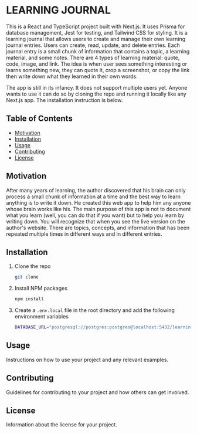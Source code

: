 # LEARNING JOURNAL

This is a React and TypeScript project built with Next.js. It uses Prisma for database management, Jest for testing, and Tailwind CSS for styling. It is a learning journal that allows users to create and manage their own learning journal entries. Users can create, read, update, and delete entries. Each journal entry is a small chunk of information that contains a topic, a learning material, and some notes. There are 4 types of learning material: quote, code, image, and link. The idea is when user sees something interesting or learns something new, they can quote it, crop a screenshot, or copy the link then write down what they learned in their own words.

The app is still in its infancy. It does not support multiple users yet. Anyone wants to use it can do so by cloning the repo and running it locally like any Next.js app. The installation instruction is below.

## Table of Contents

- [Motivation](#motivation)
- [Installation](#installation)
- [Usage](#usage)
- [Contributing](#contributing)
- [License](#license)

## Motivation

After many years of learning, the author discovered that his brain can only process a small chunk of information at a time and the best way to learn anything is to write it down. He created this web app to help him any anyone whose brain works like his. The main purpose of this app is not to document what you learn (well, you can do that if you want) but to help you learn by writing down. You will recognize that when you see the live version on the author's website. There are topics, concepts, and information that has been repeated multiple times in different ways and in different entries.

## Installation

1. Clone the repo
   ```sh
   git clone
   ```
2. Install NPM packages
   ```sh
   npm install
   ```
3. Create a `.env.local` file in the root directory and add the following environment variables
   ```sh
   DATABASE_URL="postgresql://postgres:postgres@localhost:5432/learning-journal?schema=public"
   ```

## Usage

Instructions on how to use your project and any relevant examples.

## Contributing

Guidelines for contributing to your project and how others can get involved.

## License

Information about the license for your project.

